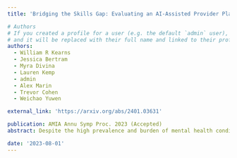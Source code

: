 ```yaml
---
title: 'Bridging the Skills Gap: Evaluating an AI-Assisted Provider Platform to Support Care Providers with Empathetic Delivery of Protocolized Therapy'

# Authors
# If you created a profile for a user (e.g. the default `admin` user), write the username (folder name) here
# and it will be replaced with their full name and linked to their profile.
authors:
  - William R Kearns
  - Jessica Bertram
  - Myra Divina
  - Lauren Kemp
  - admin
  - Alex Marin
  - Trevor Cohen
  - Weichao Yuwen

external_link: 'https://arxiv.org/abs/2401.03631'

publication: AMIA Annu Symp Proc. 2023 (Accepted)
abstract: Despite the high prevalence and burden of mental health conditions, there is a global shortage of mental health providers. Artificial Intelligence (AI) methods have been proposed as a way to address this shortage, by supporting providers with less extensive training as they deliver care. To this end, we developed the AI-Assisted Provider Platform (A2P2), a text-based virtual therapy interface that includes a response suggestion feature, which supports providers in delivering protocolized therapies empathetically. We studied providers with and without expertise in mental health treatment delivering a therapy session using the platform with (intervention) and without (control) AI-assistance features. Upon evaluation, the AI-assisted system significantly decreased response times by 29.34% (p=0.002), tripled empathic response accuracy (p=0.0001), and increased goal recommendation accuracy by 66.67% (p=0.001) across both user groups compared to the control. Both groups rated the system as having excellent usability.

date: '2023-08-01'
---
```

